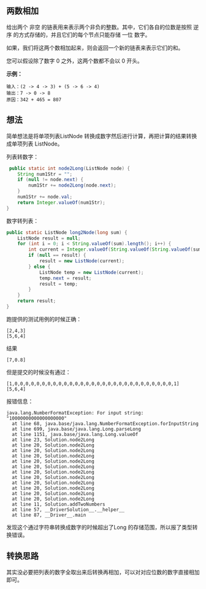 ## 两数相加

给出两个 非空 的链表用来表示两个非负的整数。其中，它们各自的位数是按照 逆序 的方式存储的，并且它们的每个节点只能存储 一位 数字。

如果，我们将这两个数相加起来，则会返回一个新的链表来表示它们的和。

您可以假设除了数字 0 之外，这两个数都不会以 0 开头。

**示例：**

````text
输入：(2 -> 4 -> 3) + (5 -> 6 -> 4)
输出：7 -> 0 -> 8
原因：342 + 465 = 807
````

## 想法

简单想法是将单项列表ListNode 转换成数字然后进行计算，再把计算的结果转换成单项列表 ListNode。


列表转数字：

````java
 public static int node2Long(ListNode node) {
    String num1Str = "";
    if (null != node.next) {
        num1Str += node2Long(node.next);
    }
    num1Str += node.val;
    return Integer.valueOf(num1Str);
}
````

数字转列表：

````java
public static ListNode long2Node(long sum) {
    ListNode result = null;
    for (int i = 0; i < String.valueOf(sum).length(); i++) {
        int current = Integer.valueOf(String.valueOf(String.valueOf(sum).charAt(i)));
        if (null == result) {
            result = new ListNode(current);
        } else {
            ListNode temp = new ListNode(current);
            temp.next = result;
            result = temp;
        }
    }
    return result;
}
````

跑提供的测试用例的时候正确：

````text
[2,4,3]
[5,6,4]
````

结果

```
[7,0.8]
```

但是提交的时候没有通过：

````text
[1,0,0,0,0,0,0,0,0,0,0,0,0,0,0,0,0,0,0,0,0,0,0,0,0,0,0,0,0,0,1]
[5,6,4]
````

报错信息：

````text
java.lang.NumberFormatException: For input string: "10000000000000000000"
  at line 68, java.base/java.lang.NumberFormatException.forInputString
  at line 699, java.base/java.lang.Long.parseLong
  at line 1151, java.base/java.lang.Long.valueOf
  at line 23, Solution.node2Long
  at line 20, Solution.node2Long
  at line 20, Solution.node2Long
  at line 20, Solution.node2Long
  at line 20, Solution.node2Long
  at line 20, Solution.node2Long
  at line 20, Solution.node2Long
  at line 20, Solution.node2Long
  at line 20, Solution.node2Long
  at line 20, Solution.node2Long
  at line 20, Solution.node2Long
  at line 20, Solution.node2Long
  at line 11, Solution.addTwoNumbers
  at line 57, __DriverSolution__.__helper__
  at line 87, __Driver__.main
````

发现这个通过字符串转换成数字的时候超出了Long 的存储范围，所以报了类型转换错误。

## 转换思路

其实没必要把列表的数字全取出来后转换再相加，可以对对应位数的数字直接相加即可。

